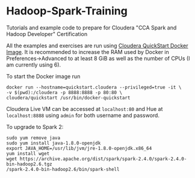# Hadoop-Spark-Training
Tutorials and example code to prepare for Cloudera "CCA Spark and Hadoop Developer" Certification

All the examples and exercises are run using [Cloudera QuickStart Docker Image](https://hub.docker.com/r/cloudera/quickstart/). It is recommended to increase the RAM used by Docker in Preferences->Advanced to at least 8 GiB as well as the number of CPUs (I am currently using 6). 

To start the Docker image run
```
docker run --hostname=quickstart.cloudera --privileged=true -it \
-v $(pwd):/cloudera -p 8888:8888 -p 80:80 \
cloudera/quickstart /usr/bin/docker-quickstart
```
Cloudera Live VM can be accessed at `localhost:80` and Hue at `localhost:8888` using `admin` for both username and password.

To upgrade to Spark 2:
```
sudo yum remove java
sudo yum install java-1.8.0-openjdk
export JAVA_HOME=/usr/lib/jvm/jre-1.8.0-openjdk.x86_64
yum install wget
wget https://archive.apache.org/dist/spark/spark-2.4.0/spark-2.4.0-bin-hadoop2.6.tgz
/spark-2.4.0-bin-hadoop2.6/bin/spark-shell
```
